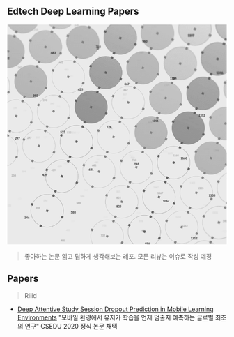 ## Edtech Deep Learning Papers

![riiid](/Edtech/riiid.png)
 
> 좋아하는 논문 읽고 딥하게 생각해보는 레포. 모든 리뷰는 이슈로 작성 예정

## Papers
> Riiid
- [Deep Attentive Study Session Dropout Prediction in Mobile Learning Environments](https://company.riiid.co/ko/tech/paper/2)
  "모바일 환경에서 유저가 학습을 언제 멈출지 예측하는 글로벌 최초의 연구"
   CSEDU 2020 정식 논문 채택
